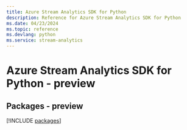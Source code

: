 ```yaml
---
title: Azure Stream Analytics SDK for Python
description: Reference for Azure Stream Analytics SDK for Python
ms.date: 04/23/2024
ms.topic: reference
ms.devlang: python
ms.service: stream-analytics
---
```

# Azure Stream Analytics SDK for Python - preview
## Packages - preview
[!INCLUDE [packages](stream-analytics-index.md)]